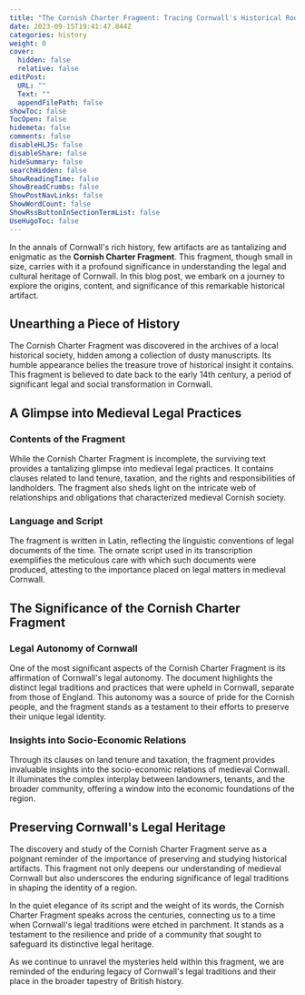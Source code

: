 ```yaml
---
title: "The Cornish Charter Fragment: Tracing Cornwall's Historical Roots"
date: 2023-09-15T19:41:47.844Z
categories: history
weight: 0
cover:
  hidden: false
  relative: false
editPost:
  URL: ""
  Text: ""
  appendFilePath: false
showToc: false
TocOpen: false
hidemeta: false
comments: false
disableHLJS: false
disableShare: false
hideSummary: false
searchHidden: false
ShowReadingTime: false
ShowBreadCrumbs: false
ShowPostNavLinks: false
ShowWordCount: false
ShowRssButtonInSectionTermList: false
UseHugoToc: false
---
```



In the annals of Cornwall's rich history, few artifacts are as tantalizing and enigmatic as the **Cornish Charter Fragment**. This fragment, though small in size, carries with it a profound significance in understanding the legal and cultural heritage of Cornwall. In this blog post, we embark on a journey to explore the origins, content, and significance of this remarkable historical artifact.

## Unearthing a Piece of History

The Cornish Charter Fragment was discovered in the archives of a local historical society, hidden among a collection of dusty manuscripts. Its humble appearance belies the treasure trove of historical insight it contains. This fragment is believed to date back to the early 14th century, a period of significant legal and social transformation in Cornwall.

## A Glimpse into Medieval Legal Practices

### **Contents of the Fragment**

While the Cornish Charter Fragment is incomplete, the surviving text provides a tantalizing glimpse into medieval legal practices. It contains clauses related to land tenure, taxation, and the rights and responsibilities of landholders. The fragment also sheds light on the intricate web of relationships and obligations that characterized medieval Cornish society.

### **Language and Script**

The fragment is written in Latin, reflecting the linguistic conventions of legal documents of the time. The ornate script used in its transcription exemplifies the meticulous care with which such documents were produced, attesting to the importance placed on legal matters in medieval Cornwall.

## The Significance of the Cornish Charter Fragment

### **Legal Autonomy of Cornwall**

One of the most significant aspects of the Cornish Charter Fragment is its affirmation of Cornwall's legal autonomy. The document highlights the distinct legal traditions and practices that were upheld in Cornwall, separate from those of England. This autonomy was a source of pride for the Cornish people, and the fragment stands as a testament to their efforts to preserve their unique legal identity.

### **Insights into Socio-Economic Relations**

Through its clauses on land tenure and taxation, the fragment provides invaluable insights into the socio-economic relations of medieval Cornwall. It illuminates the complex interplay between landowners, tenants, and the broader community, offering a window into the economic foundations of the region.

## Preserving Cornwall's Legal Heritage

The discovery and study of the Cornish Charter Fragment serve as a poignant reminder of the importance of preserving and studying historical artifacts. This fragment not only deepens our understanding of medieval Cornwall but also underscores the enduring significance of legal traditions in shaping the identity of a region.

In the quiet elegance of its script and the weight of its words, the Cornish Charter Fragment speaks across the centuries, connecting us to a time when Cornwall's legal traditions were etched in parchment. It stands as a testament to the resilience and pride of a community that sought to safeguard its distinctive legal heritage.

As we continue to unravel the mysteries held within this fragment, we are reminded of the enduring legacy of Cornwall's legal traditions and their place in the broader tapestry of British history.

